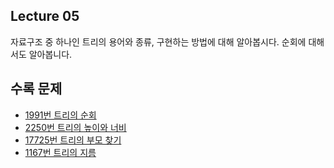 ## Lecture 05

자료구조 중 하나인 트리의 용어와 종류, 구현하는 방법에 대해 알아봅시다. 순회에 대해서도 알아봅니다.

## 수록 문제

- [1991번 트리의 순회](https://www.acmicpc.net/problem/1991)
- [2250번 트리의 높이와 너비](https://www.acmicpc.net/problem/2250)
- [17725번 트리의 부모 찾기](https://www.acmicpc.net/problem/17725)
- [1167번 트리의 지름](https://www.acmicpc.net/problem/1167)
